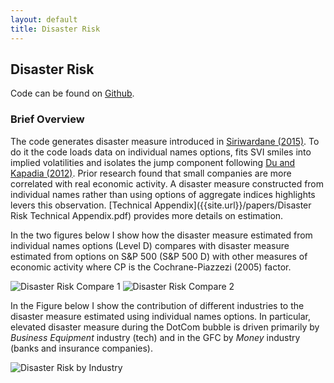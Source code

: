 ```yaml
---
layout: default
title: Disaster Risk
---
```


## Disaster Risk

Code can be found on [Github](https://github.com/rsigalov/disaster-risk-revision).

### Brief Overview

The code generates disaster measure introduced in [Siriwardane (2015)](https://www.hbs.edu/faculty/Publication%20Files/16-061_797fe134-9faa-4a5f-be41-1f1e5bebddcb.pdf). To do it
the code loads data on individual names options, fits SVI smiles into implied
volatilities and isolates the jump component following
[Du and Kapadia (2012)](https://people.umass.edu/nkapadia/docs/Du_Kapadia_August2012.pdf).
Prior research found that small companies are more correlated with real economic
activity. A disaster measure constructed from individual names rather than using
options of aggregate indices highlights levers this observation.
[Technical Appendix]({{site.url}}/papers/Disaster Risk Technical Appendix.pdf)
provides more details on estimation.

In the two figures below I show how the disaster measure estimated from
individual names options (Level D) compares with disaster measure estimated from
options on S&P 500 (S&P 500 D) with other measures of economic activity where
CP is the Cochrane-Piazzezi (2005) factor.

![Disaster Risk Compare 1]({{site.url}}/assets/images/compare_D_to_fin_market_indicators_1.png)
![Disaster Risk Compare 2]({{site.url}}/assets/images/compare_D_to_fin_market_indicators_2.png)

In the Figure below I show the contribution of different industries to the
disaster measure estimated using individual names options. In
particular, elevated disaster measure during the DotCom bubble is driven
primarily by *Business Equipment* industry (tech) and in the GFC by *Money*
industry (banks and insurance companies).

![Disaster Risk by Industry]({{site.url}}/assets/images/disaster_risk_industry.png)
